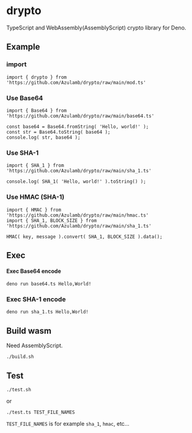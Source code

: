 # drypto
TypeScript and WebAssembly(AssemblyScript) crypto library for Deno.

## Example

### import

```
import { drypto } from 'https://github.com/Azulamb/drypto/raw/main/mod.ts'
```

### Use Base64

```
import { Base64 } from 'https://github.com/Azulamb/drypto/raw/main/base64.ts'

const base64 = Base64.fromString( 'Hello, world!' );
const str = Base64.toString( base64 );
console.log( str, base64 );
```

### Use SHA-1

```
import { SHA_1 } from 'https://github.com/Azulamb/drypto/raw/main/sha_1.ts'

console.log( SHA_1( 'Hello, world!' ).toString() );
```

### Use HMAC (SHA-1)

```
import { HMAC } from 'https://github.com/Azulamb/drypto/raw/main/hmac.ts'
import { SHA_1, BLOCK_SIZE } from 'https://github.com/Azulamb/drypto/raw/main/sha_1.ts'

HMAC( key, message ).convert( SHA_1, BLOCK_SIZE ).data();
```

## Exec

#### Exec Base64 encode

```
deno run base64.ts Hello,World!
```

### Exec SHA-1 encode

```
deno run sha_1.ts Hello,World!
```

## Build wasm

Need AssemblyScript.

```
./build.sh
```

## Test

```
./test.sh
```

or

```
./test.ts TEST_FILE_NAMES
```

`TEST_FILE_NAMES` is for example `sha_1`, `hmac`, etc...



